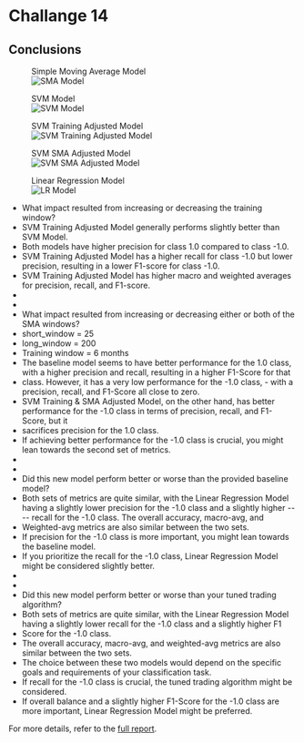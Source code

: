 # Challange 14

## Conclusions


<figure>
    <figcaption>Simple Moving Average Model</figcaption>
    <img src="sma_model.png"
         alt="SMA Model"> 
</figure>

<figure>
    <figcaption>SVM Model</figcaption>
    <img src="predictions_svm_model.png"
         alt="SVM Model"> 
</figure>

<figure>
    <figcaption>SVM Training Adjusted Model</figcaption>
    <img src="predictions_svm_adj_1_model.png"
         alt="SVM Training Adjusted Model"> 
</figure>

<figure>
    <figcaption>SVM SMA Adjusted Model</figcaption>
    <img src="predictions_svm_adj_2_model.png"
         alt="SVM SMA Adjusted Model"> 
</figure>

<figure>
    <figcaption>Linear Regression Model</figcaption>
    <img src="predictions_lr_model.png"
         alt="LR Model"> 
</figure>



-  What impact resulted from increasing or decreasing the training window?
-  SVM Training Adjusted Model generally performs slightly better than SVM Model.
-  Both models have higher precision for class 1.0 compared to class -1.0.
-  SVM Training Adjusted Model has a higher recall for class -1.0 but lower precision, resulting in a lower F1-score for class -1.0.
-  SVM Training Adjusted Model has higher macro and weighted averages for precision, recall, and F1-score.
-
-  
-  What impact resulted from increasing or decreasing either or both of the SMA windows?
-  short_window = 25
-  long_window = 200
-  Training window = 6 months
-  The baseline model seems to have better performance for the 1.0 class, with a higher precision and recall, resulting in a higher F1-Score for that
-  class. However, it has a very low performance for the -1.0 class,    -  with a precision, recall, and F1-Score all close to zero.
-  SVM Training & SMA Adjusted Model, on the other hand, has better performance for the -1.0 class in terms of precision, recall, and F1-Score, but it
-  sacrifices precision for the 1.0 class.
-  If achieving better performance for the -1.0 class is crucial, you might lean towards the second set of metrics. 
-
-  
-  Did this new model perform better or worse than the provided baseline model? 
-  Both sets of metrics are quite similar, with the Linear Regression Model having a slightly lower precision for the -1.0 class and a slightly higher ----  recall for the -1.0 class. The overall accuracy, macro-avg, and
-  Weighted-avg metrics are also similar between the two sets.
-  If precision for the -1.0 class is more important, you might lean towards the baseline model.
-  If you prioritize the recall for the -1.0 class, Linear Regression Model might be considered slightly better. 
-
-
-  Did this new model perform better or worse than your tuned trading algorithm?
-  Both sets of metrics are quite similar, with the Linear Regression Model having a slightly lower recall for the -1.0 class and a slightly higher F1
-  Score for the -1.0 class.
-  The overall accuracy, macro-avg, and weighted-avg metrics are also similar between the two sets.
-  The choice between these two models would depend on the specific goals and requirements of your classification task.
-  If recall for the -1.0 class is crucial, the tuned trading algorithm might be considered.
-  If overall balance and a slightly higher F1-Score for the -1.0 class are more important, Linear Regression Model might be preferred. 




For more details, refer to the [full report](./machine_learning_trading_bot.ipynb).
